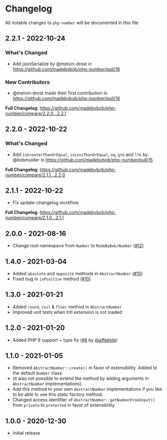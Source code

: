 # Changelog

All notable changes to `php-number` will be documented in this file

## 2.2.1 - 2022-10-24

### What's Changed

- Add jsonSerialize by @melvin-drost in https://github.com/madebybob/php-number/pull/16

### New Contributors

- @melvin-drost made their first contribution in https://github.com/madebybob/php-number/pull/16

**Full Changelog**: https://github.com/madebybob/php-number/compare/2.2.0...2.2.1

## 2.2.0 - 2022-10-22

### What's Changed

- Add `isGreaterThanOrEqual`, `isLessThanOrEqual`, `eq`, `gte` and `lte` by @bobmulder in https://github.com/madebybob/php-number/pull/15

**Full Changelog**: https://github.com/madebybob/php-number/compare/2.1.1...2.2.0

## 2.1.1 - 2022-10-22

- Fix update-changelog workflow

﻿**Full Changelog**: https://github.com/madebybob/php-number/compare/2.1.0...2.1.1

## 2.0.0 - 2021-08-16

- Change root namespace from `Number` to `MadeByBob/Number` ([#12](https://github.com/madebybob/php-number/pull/12))

## 1.4.0 - 2021-03-04

- Added `absolute` and `opposite` methods in `AbstractNumber` ([#10](https://github.com/madebybob/php-number/pull/10))
- Fixed bug in `isPositive` method ([#10](https://github.com/madebybob/php-number/pull/10))

## 1.3.0 - 2021-01-21

- Added `round`, `ceil` & `floor` method in `AbstractNumber`
- Improved unit tests when Intl extension is not loaded

## 1.2.0 - 2021-01-20

- Added PHP 8 support + type fix ([#8](https://github.com/madebybob/php-number/pull/8) by [@affektde](https://github.com/affektde))

## 1.1.0 - 2021-01-05

- Removed `AbstractNumber::create()` in favor of extensibility. Added to the default `Number` class.
- (it was not possible to extend the method by adding arguments in `AbstractNumber` implementations).
- Add this method to your own `AbstractNumber` implementations if you like to be able to use this static factory method.
- Changed access identifier of `AbstractNumber::getNumberFromInput()` from `private` to `protected` in favor of extensibility.

## 1.0.0 - 2020-12-30

- Initial release
